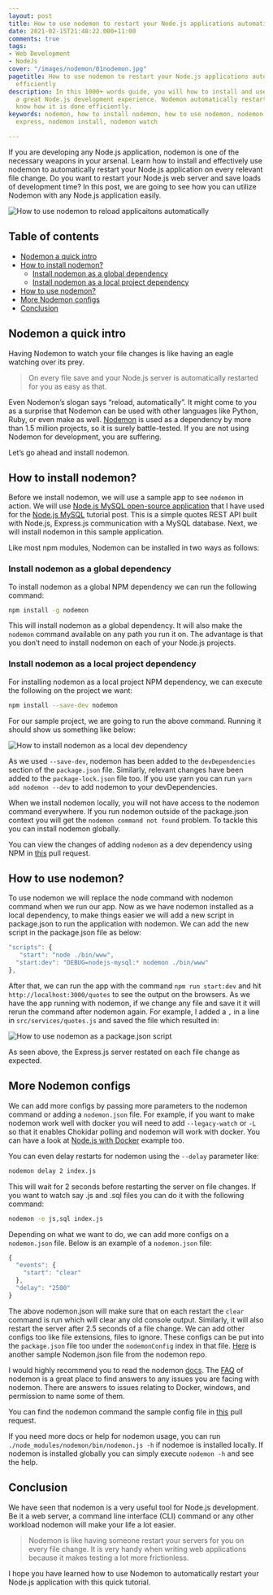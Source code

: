```yaml
---
layout: post
title: How to use nodemon to restart your Node.js applications automatically and efficiently
date: 2021-02-15T21:48:22.000+11:00
comments: true
tags:
- Web Development
- NodeJs
cover: "/images/nodemon/01nodemon.jpg"
pagetitle: How to use nodemon to restart your Node.js applications automatically and
  efficiently
description: In this 1000+ words guide, you will how to install and use nodemon for
  a great Node.js development experience. Nodemon automatically restarts your script,
  know how it is done efficiently.
keywords: nodemon, how to install nodemon, how to use nodemon, nodemon config, nodemon
  express, nodemon install, nodemon watch

---
```

If you are developing any Node.js application, nodemon is one of the necessary weapons in your arsenal. Learn how to install and effectively use nodemon to automatically restart your Node.js application on every relevant file change. Do you want to restart your Node.js web server and save loads of development time? In this post, we are going to see how you can utilize Nodemon with any Node.js application easily.

<img class="center" loading="lazy" src="/images/nodemon/01nodemon.jpg" title="How to use nodemon to reload applicaitons automatically" alt="How to use nodemon to reload applicaitons automatically">

<!-- more -->

## Table of contents

* [Nodemon a quick intro](#nodemon-a-quick-intro)
* [How to install nodemon?](#how-to-install-nodemon%3F)
  * [Install nodemon as a global dependency](#install-nodemon-as-a-global-dependency)
  * [Install nodemon as a local project dependency](#install-nodemon-as-a-local-project-dependency)
* [How to use nodemon?](#how-to-use-nodemon%3F)
* [More Nodemon configs](#more-nodemon-configs)
* [Conclusion](#conclusion)

## Nodemon a quick intro

Having Nodemon to watch your file changes is like having an eagle watching over its prey. 

> On every file save and your Node.js server is automatically restarted for you as easy as that.

Even Nodemon’s slogan says “reload, automatically”. It might come to you as a surprise that Nodemon can be used with other languages like Python, Ruby, or even make as well. [Nodemon](https://nodemon.io/) is used as a dependency by more than 1.5 million projects, so it is surely battle-tested. If you are not using Nodemon for development, you are suffering.

Let’s go ahead and install nodemon.

## How to install nodemon?

Before we install nodemon, we will use a sample app to see `nodemon` in action. We will use [Node.js MySQL open-source application](https://github.com/geshan/nodejs-mysql) that I have used for the [Node.js MySQL](/blog/2020/11/nodejs-mysql-tutorial/) tutorial post. This is a simple quotes REST API built with Node.js, Express.js communication with a MySQL database. Next, we will install nodemon in this sample application.

Like most npm modules, Nodemon can be installed in two ways as follows:

### Install nodemon as a global dependency

To install nodemon as a global NPM dependency we can run the following command:

``` bash
npm install -g nodemon
```

This will install nodemon as a global dependency. It will also make the `nodemon` command available on any path you run it on. The advantage is that you don’t need to install nodemon on each of your Node.js projects.

### Install nodemon as a local project dependency

For installing nodemon as a local project NPM dependency,  we can execute the following on the project we want:

``` bash
npm install --save-dev nodemon
```

For our sample project, we are going to run the above command. Running it should show us something like below:

<img class="center" loading="lazy" src="/images/nodemon/02nodemon-install-local.jpg" title="How to install nodemon as a local dev dependency" alt="How to install nodemon as a local dev dependency">

As we used `--save-dev`, nodemon has been added to the `devDependencies` section of the `package.json` file. Similarly, relevant changes have been added to the `package-lock.json` file too. If you use yarn you can run `yarn add nodemon --dev` to add nodemon to your devDependencies. 

When we install nodemon locally, you will not have access to the nodemon command everywhere. If you run nodemon outside of the package.json context you will get the `nodemon command not found` problem. To tackle this you can install nodemon globally.

You can view the changes of adding `nodemon` as a dev dependency using NPM in [this](https://github.com/geshan/nodejs-mysql/pull/8/files) pull request.

## How to use nodemon?

To use nodemon we will replace the node command with nodemon command when we run our app. Now as we have nodemon installed as a local dependency, to make things easier we will add a new script in package.json to run the application with nodemon. We can add the new script in the package.json file as below:

``` js
"scripts": {
   "start": "node ./bin/www",
  "start:dev": "DEBUG=nodejs-mysql:* nodemon ./bin/www" 
},
```

After that, we can run the app with the command `npm run start:dev` and hit `http://localhost:3000/quotes` to see the output on the browsers. As we have the app running with nodemon, if we change any file and save it it will rerun the command after nodemon again. For example, I added a `,` in a line in `src/services/quotes.js` and saved the file which resulted in:

<img class="center" loading="lazy" src="/images/nodemon/03nodemon-run.jpg" title="How to use nodemon as a package.json script" alt="How to use nodemon as a package.json script">
 
As seen above, the Express.js server restated on each file change as expected.

## More Nodemon configs

We can add more configs by passing more parameters to the nodemon command or adding a `nodemon.json` file. For example, if you want to make nodemon work well with docker you will need to add `--legacy-watch` or `-L` so that it enables Chokidar polling and nodemon will work with docker. You can have a look at [Node.js with Docker](/blog/2020/11/nodejs-with-docker/#1.3-add-nodemon-to-monitor-changes-and-reload) example too.

You can even delay restarts for nodemon using the `--delay` parameter like:

```bash
nodemon delay 2 index.js
```

This will wait for 2 seconds before restarting the server on file changes. If you want to watch say .js and .sql files you can do it with the following command:

```bash
nodemon -e js,sql index.js
```

Depending on what we want to do, we can add more configs on a `nodemon.json` file. Below is an example of a `nodemon.json` file:

```js
{
  "events": {
    "start": "clear"
  },
  "delay": "2500"
}
```

The above nodemon.json will make sure that on each restart the `clear` command is run which will clear any old console output. Similarly, it will also restart the server after 2.5 seconds of a file change. We can add other configs too like file extensions, files to ignore. These configs can be put into the `package.json` file too under the `nodemonConfig` index in that file. [Here](https://github.com/remy/nodemon/wiki/Sample-nodemon.json) is another sample Nodemon.json file from the nodemon repo.

I would highly recommend you to read the nodemon [docs](https://github.com/remy/nodemon#nodemon). The [FAQ](https://github.com/remy/nodemon/blob/master/faq.md) of nodemon is a great place to find answers to any issues you are facing with nodemon. There are answers to issues relating to Docker, windows, and permission to name some of them.

You can find the nodemon command the sample config file in [this](https://github.com/geshan/nodejs-mysql/pull/9/files) pull request.

If you need more docs or help for nodemon usage, you can run `./node_modules/nodemon/bin/nodemon.js -h` if nodemoe is installed locally. If nodemon is installed globally you can simply execute `nodemon -h` and see the help.

## Conclusion

We have seen that nodemon is a very useful tool for Node.js development. Be it a web server, a command line interface (CLI) command or any other workload nodemon will make your life a lot easier.

> Nodemon is like having someone restart your servers for you on every file change. It is very handy when writing web applications because it makes testing a lot more frictionless.

I hope you have learned how to use Nodemon to automatically restart your Node.js application with this quick tutorial.
